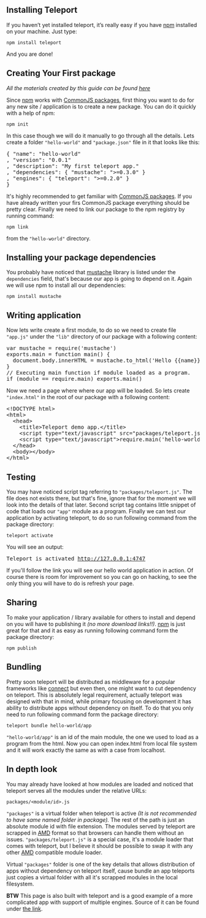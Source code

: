## Installing Teleport ##

If you haven’t yet installed teleport, it’s really easy if you have [npm]
installed on your machine. Just type:

    npm install teleport

And you are done!

## Creating Your First package ##

_All the materials created by this guide can be found 
[here](https://github.com/Gozala/teleport-demo)_

Since [npm] works with [CommonJS packages], first thing you want to do for any
new site / application is to create a new package. You can do it quickly with a
help of npm:

    npm init

In this case though we will do it manually to go through all the details. Lets
create a folder `"hello-world"` and `"package.json"` file in it that looks like
this:

<pre class="textmate-source twilight"><span class="source source_js"><span class="meta meta_brace meta_brace_curly meta_brace_curly_js">{</span> <span class="string string_quoted string_quoted_double string_quoted_double_js"><span class="punctuation punctuation_definition punctuation_definition_string punctuation_definition_string_begin punctuation_definition_string_begin_js">"</span>name<span class="punctuation punctuation_definition punctuation_definition_string punctuation_definition_string_end punctuation_definition_string_end_js">"</span></span>: <span class="string string_quoted string_quoted_double string_quoted_double_js"><span class="punctuation punctuation_definition punctuation_definition_string punctuation_definition_string_begin punctuation_definition_string_begin_js">"</span>hello-world<span class="punctuation punctuation_definition punctuation_definition_string punctuation_definition_string_end punctuation_definition_string_end_js">"</span></span>
<span class="meta meta_delimiter meta_delimiter_object meta_delimiter_object_comma meta_delimiter_object_comma_js">, </span><span class="string string_quoted string_quoted_double string_quoted_double_js"><span class="punctuation punctuation_definition punctuation_definition_string punctuation_definition_string_begin punctuation_definition_string_begin_js">"</span>version<span class="punctuation punctuation_definition punctuation_definition_string punctuation_definition_string_end punctuation_definition_string_end_js">"</span></span>: <span class="string string_quoted string_quoted_double string_quoted_double_js"><span class="punctuation punctuation_definition punctuation_definition_string punctuation_definition_string_begin punctuation_definition_string_begin_js">"</span>0.0.1<span class="punctuation punctuation_definition punctuation_definition_string punctuation_definition_string_end punctuation_definition_string_end_js">"</span></span>
<span class="meta meta_delimiter meta_delimiter_object meta_delimiter_object_comma meta_delimiter_object_comma_js">, </span><span class="string string_quoted string_quoted_double string_quoted_double_js"><span class="punctuation punctuation_definition punctuation_definition_string punctuation_definition_string_begin punctuation_definition_string_begin_js">"</span>description<span class="punctuation punctuation_definition punctuation_definition_string punctuation_definition_string_end punctuation_definition_string_end_js">"</span></span>: <span class="string string_quoted string_quoted_double string_quoted_double_js"><span class="punctuation punctuation_definition punctuation_definition_string punctuation_definition_string_begin punctuation_definition_string_begin_js">"</span>My first teleport app.<span class="punctuation punctuation_definition punctuation_definition_string punctuation_definition_string_end punctuation_definition_string_end_js">"</span></span>
<span class="meta meta_delimiter meta_delimiter_object meta_delimiter_object_comma meta_delimiter_object_comma_js">, </span><span class="string string_quoted string_quoted_double string_quoted_double_js"><span class="punctuation punctuation_definition punctuation_definition_string punctuation_definition_string_begin punctuation_definition_string_begin_js">"</span>dependencies<span class="punctuation punctuation_definition punctuation_definition_string punctuation_definition_string_end punctuation_definition_string_end_js">"</span></span>: <span class="meta meta_brace meta_brace_curly meta_brace_curly_js">{</span> <span class="string string_quoted string_quoted_double string_quoted_double_js"><span class="punctuation punctuation_definition punctuation_definition_string punctuation_definition_string_begin punctuation_definition_string_begin_js">"</span>mustache<span class="punctuation punctuation_definition punctuation_definition_string punctuation_definition_string_end punctuation_definition_string_end_js">"</span></span>: <span class="string string_quoted string_quoted_double string_quoted_double_js"><span class="punctuation punctuation_definition punctuation_definition_string punctuation_definition_string_begin punctuation_definition_string_begin_js">"</span>&gt;=0.3.0<span class="punctuation punctuation_definition punctuation_definition_string punctuation_definition_string_end punctuation_definition_string_end_js">"</span></span> <span class="meta meta_brace meta_brace_curly meta_brace_curly_js">}</span>
<span class="meta meta_delimiter meta_delimiter_object meta_delimiter_object_comma meta_delimiter_object_comma_js">, </span><span class="string string_quoted string_quoted_double string_quoted_double_js"><span class="punctuation punctuation_definition punctuation_definition_string punctuation_definition_string_begin punctuation_definition_string_begin_js">"</span>engines<span class="punctuation punctuation_definition punctuation_definition_string punctuation_definition_string_end punctuation_definition_string_end_js">"</span></span>: <span class="meta meta_brace meta_brace_curly meta_brace_curly_js">{</span> <span class="string string_quoted string_quoted_double string_quoted_double_js"><span class="punctuation punctuation_definition punctuation_definition_string punctuation_definition_string_begin punctuation_definition_string_begin_js">"</span>teleport<span class="punctuation punctuation_definition punctuation_definition_string punctuation_definition_string_end punctuation_definition_string_end_js">"</span></span>: <span class="string string_quoted string_quoted_double string_quoted_double_js"><span class="punctuation punctuation_definition punctuation_definition_string punctuation_definition_string_begin punctuation_definition_string_begin_js">"</span>&gt;=0.2.0<span class="punctuation punctuation_definition punctuation_definition_string punctuation_definition_string_end punctuation_definition_string_end_js">"</span></span> <span class="meta meta_brace meta_brace_curly meta_brace_curly_js">}</span>
<span class="meta meta_brace meta_brace_curly meta_brace_curly_js">}</span></span></pre>

It's highly recommended to get familiar with [CommonJS packages]. If you have
already written your firs CommonJS package everything should be pretty clear.
Finally we need to link our package to the npm registry by running command:

    npm link

from the `"hello-world"` directory.

## Installing your package dependencies ##

You probably have noticed that [mustache] library is listed under the
`dependencies` field, that's because our app is going to depend on it.
Again we will use npm to install all our dependencies:

    npm install mustache

## Writing application ##

Now lets write create a first module, to do so we need to create file
`"app.js"` under the `"lib"` directory of our package with a following
content:

<pre class="textmate-source twilight"><span class="source source_js"><span class="storage storage_type storage_type_js">var</span> mustache <span class="keyword keyword_operator keyword_operator_js">=</span> require<span class="meta meta_brace meta_brace_round meta_brace_round_js">(</span><span class="string string_quoted string_quoted_single string_quoted_single_js"><span class="punctuation punctuation_definition punctuation_definition_string punctuation_definition_string_begin punctuation_definition_string_begin_js">'</span>mustache<span class="punctuation punctuation_definition punctuation_definition_string punctuation_definition_string_end punctuation_definition_string_end_js">'</span></span><span class="meta meta_brace meta_brace_round meta_brace_round_js">)</span>
exports<span class="meta meta_delimiter meta_delimiter_method meta_delimiter_method_period meta_delimiter_method_period_js">.</span>main <span class="keyword keyword_operator keyword_operator_js">=</span> <span class="meta meta_function meta_function_js"><span class="storage storage_type storage_type_function storage_type_function_js">function</span> <span class="entity entity_name entity_name_function entity_name_function_js">main</span><span class="punctuation punctuation_definition punctuation_definition_parameters punctuation_definition_parameters_begin punctuation_definition_parameters_begin_js">(</span><span class="punctuation punctuation_definition punctuation_definition_parameters punctuation_definition_parameters_end punctuation_definition_parameters_end_js">)</span></span> <span class="meta meta_brace meta_brace_curly meta_brace_curly_js">{</span>
  <span class="support support_class support_class_js">document</span><span class="meta meta_delimiter meta_delimiter_method meta_delimiter_method_period meta_delimiter_method_period_js">.</span><span class="support support_constant support_constant_dom support_constant_dom_js">body</span><span class="meta meta_delimiter meta_delimiter_method meta_delimiter_method_period meta_delimiter_method_period_js">.</span>innerHTML <span class="keyword keyword_operator keyword_operator_js">=</span> mustache<span class="meta meta_delimiter meta_delimiter_method meta_delimiter_method_period meta_delimiter_method_period_js">.</span>to_html<span class="meta meta_brace meta_brace_round meta_brace_round_js">(</span><span class="string string_quoted string_quoted_single string_quoted_single_js"><span class="punctuation punctuation_definition punctuation_definition_string punctuation_definition_string_begin punctuation_definition_string_begin_js">'</span>Hello {{name}}<span class="punctuation punctuation_definition punctuation_definition_string punctuation_definition_string_end punctuation_definition_string_end_js">'</span></span><span class="meta meta_delimiter meta_delimiter_object meta_delimiter_object_comma meta_delimiter_object_comma_js">, </span><span class="meta meta_brace meta_brace_curly meta_brace_curly_js">{</span> name: <span class="string string_quoted string_quoted_single string_quoted_single_js"><span class="punctuation punctuation_definition punctuation_definition_string punctuation_definition_string_begin punctuation_definition_string_begin_js">'</span>world<span class="punctuation punctuation_definition punctuation_definition_string punctuation_definition_string_end punctuation_definition_string_end_js">'</span></span> <span class="meta meta_brace meta_brace_curly meta_brace_curly_js">}</span><span class="meta meta_brace meta_brace_round meta_brace_round_js">)</span>
<span class="meta meta_brace meta_brace_curly meta_brace_curly_js">}</span>
<span class="comment comment_line comment_line_double-slash comment_line_double-slash_js"><span class="punctuation punctuation_definition punctuation_definition_comment punctuation_definition_comment_js">//</span> Executing main function if module loaded as a program.
</span><span class="keyword keyword_control keyword_control_js">if</span> <span class="meta meta_brace meta_brace_round meta_brace_round_js">(</span>module <span class="keyword keyword_operator keyword_operator_js">==</span> require<span class="meta meta_delimiter meta_delimiter_method meta_delimiter_method_period meta_delimiter_method_period_js">.</span>main<span class="meta meta_brace meta_brace_round meta_brace_round_js">)</span> exports<span class="meta meta_delimiter meta_delimiter_method meta_delimiter_method_period meta_delimiter_method_period_js">.</span>main<span class="meta meta_brace meta_brace_round meta_brace_round_js">()</span>
</span></pre>

Now we need a page where where our app will be loaded. So lets create
`"index.html"` in the root of our package with a following content:

<pre class="textmate-source twilight"><span class="text text_html text_html_basic"><span class="meta meta_tag meta_tag_sgml meta_tag_sgml_html"><span class="punctuation punctuation_definition punctuation_definition_tag punctuation_definition_tag_html">&lt;!</span><span class="meta meta_tag meta_tag_sgml meta_tag_sgml_doctype meta_tag_sgml_doctype_html"><span class="entity entity_name entity_name_tag entity_name_tag_doctype entity_name_tag_doctype_html">DOCTYPE</span> html</span><span class="punctuation punctuation_definition punctuation_definition_tag punctuation_definition_tag_html">&gt;</span></span>
<span class="meta meta_tag meta_tag_structure meta_tag_structure_any meta_tag_structure_any_html"><span class="punctuation punctuation_definition punctuation_definition_tag punctuation_definition_tag_html">&lt;</span><span class="entity entity_name entity_name_tag entity_name_tag_structure entity_name_tag_structure_any entity_name_tag_structure_any_html">html</span><span class="punctuation punctuation_definition punctuation_definition_tag punctuation_definition_tag_html">&gt;</span></span>
  <span class="meta meta_tag meta_tag_structure meta_tag_structure_any meta_tag_structure_any_html"><span class="punctuation punctuation_definition punctuation_definition_tag punctuation_definition_tag_html">&lt;</span><span class="entity entity_name entity_name_tag entity_name_tag_structure entity_name_tag_structure_any entity_name_tag_structure_any_html">head</span><span class="punctuation punctuation_definition punctuation_definition_tag punctuation_definition_tag_html">&gt;</span></span>
    <span class="meta meta_tag meta_tag_inline meta_tag_inline_any meta_tag_inline_any_html"><span class="punctuation punctuation_definition punctuation_definition_tag punctuation_definition_tag_begin punctuation_definition_tag_begin_html">&lt;</span><span class="entity entity_name entity_name_tag entity_name_tag_inline entity_name_tag_inline_any entity_name_tag_inline_any_html">title</span><span class="punctuation punctuation_definition punctuation_definition_tag punctuation_definition_tag_end punctuation_definition_tag_end_html">&gt;</span></span>Teleport demo app.<span class="meta meta_tag meta_tag_inline meta_tag_inline_any meta_tag_inline_any_html"><span class="punctuation punctuation_definition punctuation_definition_tag punctuation_definition_tag_begin punctuation_definition_tag_begin_html">&lt;/</span><span class="entity entity_name entity_name_tag entity_name_tag_inline entity_name_tag_inline_any entity_name_tag_inline_any_html">title</span><span class="punctuation punctuation_definition punctuation_definition_tag punctuation_definition_tag_end punctuation_definition_tag_end_html">&gt;</span></span>
<span class="source_js source_js_embedded source_js_embedded_html">    <span class="punctuation punctuation_definition punctuation_definition_tag punctuation_definition_tag_html">&lt;</span><span class="entity entity_name entity_name_tag entity_name_tag_script entity_name_tag_script_html">script</span> <span class="entity entity_other entity_other_attribute-name entity_other_attribute-name_html">type</span>=<span class="string string_quoted string_quoted_double string_quoted_double_html"><span class="punctuation punctuation_definition punctuation_definition_string punctuation_definition_string_begin punctuation_definition_string_begin_html">"</span>text/javascript<span class="punctuation punctuation_definition punctuation_definition_string punctuation_definition_string_end punctuation_definition_string_end_html">"</span></span> <span class="entity entity_other entity_other_attribute-name entity_other_attribute-name_html">src</span>=<span class="string string_quoted string_quoted_double string_quoted_double_html"><span class="punctuation punctuation_definition punctuation_definition_string punctuation_definition_string_begin punctuation_definition_string_begin_html">"</span>packages/teleport.js<span class="punctuation punctuation_definition punctuation_definition_string punctuation_definition_string_end punctuation_definition_string_end_html">"</span></span><span class="punctuation punctuation_definition punctuation_definition_tag punctuation_definition_tag_html">&gt;&lt;/</span><span class="entity entity_name entity_name_tag entity_name_tag_script entity_name_tag_script_html">script</span><span class="punctuation punctuation_definition punctuation_definition_tag punctuation_definition_tag_html">&gt;</span>
</span><span class="source_js source_js_embedded source_js_embedded_html">    <span class="punctuation punctuation_definition punctuation_definition_tag punctuation_definition_tag_html">&lt;</span><span class="entity entity_name entity_name_tag entity_name_tag_script entity_name_tag_script_html">script</span> <span class="entity entity_other entity_other_attribute-name entity_other_attribute-name_html">type</span>=<span class="string string_quoted string_quoted_double string_quoted_double_html"><span class="punctuation punctuation_definition punctuation_definition_string punctuation_definition_string_begin punctuation_definition_string_begin_html">"</span>text/javascript<span class="punctuation punctuation_definition punctuation_definition_string punctuation_definition_string_end punctuation_definition_string_end_html">"</span></span><span class="punctuation punctuation_definition punctuation_definition_tag punctuation_definition_tag_html">&gt;</span>require<span class="meta meta_delimiter meta_delimiter_method meta_delimiter_method_period meta_delimiter_method_period_js">.</span>main<span class="meta meta_brace meta_brace_round meta_brace_round_js">(</span><span class="string string_quoted string_quoted_single string_quoted_single_js"><span class="punctuation punctuation_definition punctuation_definition_string punctuation_definition_string_begin punctuation_definition_string_begin_js">'</span>hello-world/app<span class="punctuation punctuation_definition punctuation_definition_string punctuation_definition_string_end punctuation_definition_string_end_js">'</span></span><span class="meta meta_brace meta_brace_round meta_brace_round_js">)</span><span class="punctuation punctuation_definition punctuation_definition_tag punctuation_definition_tag_html">&lt;/</span><span class="entity entity_name entity_name_tag entity_name_tag_script entity_name_tag_script_html">script</span><span class="punctuation punctuation_definition punctuation_definition_tag punctuation_definition_tag_html">&gt;</span>
</span>  <span class="meta meta_tag meta_tag_structure meta_tag_structure_any meta_tag_structure_any_html"><span class="punctuation punctuation_definition punctuation_definition_tag punctuation_definition_tag_html">&lt;/</span><span class="entity entity_name entity_name_tag entity_name_tag_structure entity_name_tag_structure_any entity_name_tag_structure_any_html">head</span><span class="punctuation punctuation_definition punctuation_definition_tag punctuation_definition_tag_html">&gt;</span></span>
  <span class="meta meta_tag meta_tag_any meta_tag_any_html"><span class="punctuation punctuation_definition punctuation_definition_tag punctuation_definition_tag_html">&lt;</span><span class="entity entity_name entity_name_tag entity_name_tag_html">body</span><span class="punctuation punctuation_definition punctuation_definition_tag punctuation_definition_tag_html">&gt;<span class="meta meta_scope meta_scope_between-tag-pair meta_scope_between-tag-pair_html">&lt;</span>/</span><span class="entity entity_name entity_name_tag entity_name_tag_html">body</span><span class="punctuation punctuation_definition punctuation_definition_tag punctuation_definition_tag_html">&gt;</span></span>
<span class="meta meta_tag meta_tag_structure meta_tag_structure_any meta_tag_structure_any_html"><span class="punctuation punctuation_definition punctuation_definition_tag punctuation_definition_tag_html">&lt;/</span><span class="entity entity_name entity_name_tag entity_name_tag_structure entity_name_tag_structure_any entity_name_tag_structure_any_html">html</span><span class="punctuation punctuation_definition punctuation_definition_tag punctuation_definition_tag_html">&gt;</span></span>
</span></pre>

## Testing ##

You may have noticed script tag referring to `"packages/teleport.js"`. The file
does not exists there, but that's fine, ignore that for the moment we will look
into the details of that later. Second script tag contains little snippet of
code that loads our `"app"` module as a program. Finally we can test our
application by activating teleport, to do so run following command from the
package directory:


    teleport activate

You will see an output:

<pre>Teleport is activated <a href="http://127.0.0.1:4747" target="_blan">http://127.0.0.1:4747<a/></pre>

If you'll follow the link you will see our hello world application in action.
Of course there is room for improvement so you can go on hacking, to see the
only thing you will have to do is refresh your page.


## Sharing ###

To make your application / library available for others to install and depend on
you will have to publishing it _(no more download links!!)_. [npm] is just great
for that and it as easy as running following command form the package directory:

    npm publish

## Bundling ##

Pretty soon teleport will be distributed as middleware for a popular frameworks
like [connect] but even then, one might want to cut dependency on teleport. This
is absolutely legal requirement, actually teleport was designed with that in
mind, while primary focusing on development it has ability to distribute apps
without dependency on itself. To do that you only need to run following command
form the package directory:

    teleport bundle hello-world/app

`"hello-world/app"` is an id of the main module, the one we used to load as a
program from the html. Now you can open index.html from local file system and
it will work exactly the same as with a case from localhost.

## In depth look ##

You may already have looked at how modules are loaded and noticed that teleport
serves all the modules under the relative URLs:

    packages/<module/id>.js

`"packages"` is a virtual folder when teleport is active _(It is not
recommended to have same named folder in package)._ The rest of the path is
just an absolute module id with file extension. The modules served by teleport
are scrapped in [AMD] format so that browsers can handle them without an issues.
`"packages/teleport.js"` is a special case, it's a module loader that comes with
teleport, but I believe it should be possible to swap it with any other [AMD]
compatible module loader.

Virtual `"packages"` folder is one of the key details that allows distribution
of apps without dependency on teleport itself, cause bundle an app teleports
just copies a virtual folder with all it's scrapped modules in the local
filesystem.

**BTW** This page is also built with teleport and is a good example of a more
complicated app with support of multiple engines. Source of it can be found
under [the link](https://github.com/Gozala/teleport).

[AMD]:http://wiki.commonjs.org/wiki/Modules/AsynchronousDefinition
[connect]:http://senchalabs.github.com/connect/
[npm]:http://www.npmjs.org/ "Node package manager"
[mustache]:http://mustache.github.com/ "Popular template engine"
[CommonJS packages]:http://wiki.commonjs.org/wiki/Packages/1.1
[nodejs]:http://nodejs.org/
